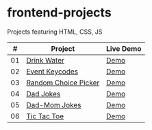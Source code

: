 # frontend-projects

Projects featuring HTML, CSS, JS

|  #  | Project                                                                                                    | Live Demo                                                                        |
| :-: | ---------------------------------------------------------------------------------------------------------- | -------------------------------------------------------------------------------- |
| 01  | [Drink Water](https://github.com/aswathy-kr/frontend-projects/tree/main/Drink%20Water)                     | [Demo](https://aswathy-kr.github.io/frontend-projects/Drink%20Water/)            |
| 02  | [Event Keycodes](https://github.com/aswathy-kr/frontend-projects/tree/main/Event%20Keycodes)               | [Demo](https://aswathy-kr.github.io/frontend-projects/Event%20Keycodes/)         |
| 03  | [Random Choice Picker](https://github.com/aswathy-kr/frontend-projects/tree/main/Random%20Choice%20Picker) | [Demo](https://aswathy-kr.github.io/frontend-projects/Random%20Choice%20Picker/) |
| 04  | [Dad Jokes](https://github.com/aswathy-kr/frontend-projects/tree/main/Dad%20Jokes)                         | [Demo](https://aswathy-kr.github.io/frontend-projects/Dad%20Jokes/)              |
| 05  | [Dad-Mom Jokes](https://github.com/aswathy-kr/frontend-projects/tree/main/Dad-Mom%20Jokes)                 | [Demo](https://aswathy-kr.github.io/frontend-projects/Dad-Mom%20Jokes/)          |
| 06  | [Tic Tac Toe](https://github.com/aswathy-kr/frontend-projects/tree/main/Tic-Tac-Toe)                       | [Demo](https://aswathy-kr.github.io/frontend-projects/Tic-Tac-Toe/)              |
